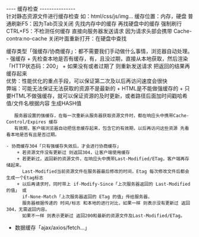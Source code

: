 ---- 缓存检查 ---------------  
   针对静态资源文件进行缓存检查 如：html/css/js/img...
   缓存位置：内存，硬盘
   普通刷新F5：因为Tab页没关闭 先找内存中的缓存 再找硬盘中的缓存
   强制刷行CTRL+F5：不检测任何缓存 直接向服务器发送请求 因为请求头部会携带 Cache-contra:no-cache
   关闭叶面重新打开：在硬盘中查找

   缓存类型「强缓存/协商缓存」：都不需要我们手动做什么事情，浏览器自动处理。
    - 强缓存
       + 先检查本地是否有缓存，有，且没过期，直接从本地获取，然后渲染「HTTP状态码：200」
       + 如果没有或者过期了 则重新发送请求 把返回的结果再缓存起来   
       优势：性能优化的重点手段，可以保证第二次及以后再访问速度会很快   
       弊端：可能无法保证无法获取的资源不是最新的
          + HTML是不能做强缓存的
          + 只要HTML不做强缓存，就可以保证资源的及时更新，或者路径后面加时间戳哈希值/文件名根据内容
            生成HASH值
    
       服务器设置的强缓存，在每一次重新从服务器获取资源文件时，都在响应头中携带Cache-Control/Expires 缓存
       有效期，客户端浏览器自动把信息缓存起来，包含它的有效期，以后再访问这些资源 先看看本地是否有且是否过期。
    
    - 协商缓存304「只有强缓存失效后，才会进行协商缓存」
        + 若资源文件没有更新过 则返回304，让客户端使用缓存
        + 若更新过，返回新的资源文件，在响应头中携带Last-Modified/ETag，客户端再存储起来。
          Last-Modified当前资源文件在服务器最后修改的时间，Etag 每次修改文件后都会生成一个Etag标志
        + 以后再请求时，同时带上 if-Modify-Since「上次服务器返回的 Last-Modified 的值」 或 
          if-None-Match「上次服务器返回的 ETag 的值」传给服务器，
          服务器根据传递的 时间/标志 和本地的进行对比，如果一样 则表示没有更新过 返回304，无需返回内容。
          如果不一样 则表示更新过 返回200和最新的资源文件及Last-Modified/ETag。
   
   - 数据缓存「ajax/axios/fetch...」
